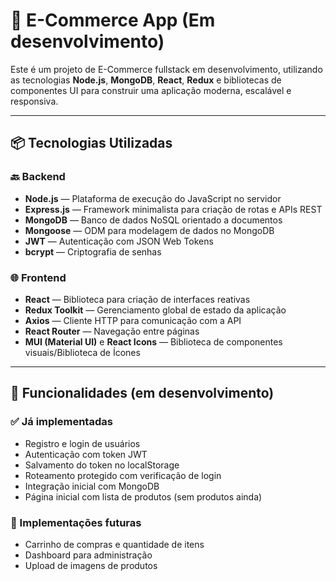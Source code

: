 # 🛒 E-Commerce App (Em desenvolvimento)

Este é um projeto de E-Commerce fullstack em desenvolvimento, utilizando as tecnologias **Node.js**, **MongoDB**, **React**, **Redux** e bibliotecas de componentes UI para construir uma aplicação moderna, escalável e responsiva.

---

## 📦 Tecnologias Utilizadas

### 🔙 Backend
- **Node.js** — Plataforma de execução do JavaScript no servidor
- **Express.js** — Framework minimalista para criação de rotas e APIs REST
- **MongoDB** — Banco de dados NoSQL orientado a documentos
- **Mongoose** — ODM para modelagem de dados no MongoDB
- **JWT** — Autenticação com JSON Web Tokens
- **bcrypt** — Criptografia de senhas

### 🌐 Frontend
- **React** — Biblioteca para criação de interfaces reativas
- **Redux Toolkit** — Gerenciamento global de estado da aplicação
- **Axios** — Cliente HTTP para comunicação com a API
- **React Router** — Navegação entre páginas
- **MUI (Material UI)** e **React Icons** — Biblioteca de componentes visuais/Biblioteca de Ícones

---

## 🔄 Funcionalidades (em desenvolvimento)

### ✅ Já implementadas
- Registro e login de usuários
- Autenticação com token JWT
- Salvamento do token no localStorage
- Roteamento protegido com verificação de login
- Integração inicial com MongoDB
- Página inicial com lista de produtos (sem produtos ainda)

### 🚧 Implementações futuras
- Carrinho de compras e quantidade de itens
- Dashboard para administração
- Upload de imagens de produtos

